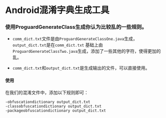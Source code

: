 # Android混淆字典生成工具

### 使用**ProguardGenerateClass**生成你认为比较乱的一些规则。

- `comm_dict.txt`文件是由`ProguardGenerateClassOne.java`生成，`output_dict.txt`是在`comm_dict.txt`
  基础上由`ProguardGenerateClassTwo.java`生成，添加了一些其他的字符，使得更加的乱。

- `comm_dict.txt`和`output_dict.txt`是生成输出的文件，可以直接使用。

#### 使用

在我们的混淆文件中，添加以下规则即可：

```
-obfuscationdictionary output_dict.txt
-classobfuscationdictionary output_dict.txt
-packageobfuscationdictionary output_dict.txt
```